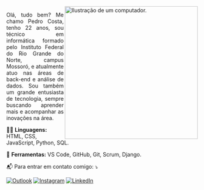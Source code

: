 <img src="https://raw.githubusercontent.com/MicaelliMedeiros/micaellimedeiros/master/image/computer-illustration.png" alt="Ilustração de um computador." min-width="350px" max-width="350px" width="350px" align="right">

<p align="justify"> 
    Olá, tudo bem? Me chamo Pedro Costa, tenho 22 anos, sou técnico em informática formado pelo Instituto Federal do Rio Grande do Norte, campus Mossoró, e atualmente atuo nas áreas de back-end e análise de dados. Sou também um grande entusiasta de tecnologia, sempre buscando aprender mais e acompanhar as inovações na área.
</p>

<p align="left">
    🧑‍💻 <b>Linguagens:</b> HTML, CSS, JavaScript, Python, SQL.
</p>

<p align="left">
    💼 <b>Ferramentas:</b> VS Code, GitHub, Git, Scrum, Django.
</p>

<p align="left">
    📬 Para entrar em contato comigo: ⤵️
</p>

<p align="left">
    <a href="mailto:pedrohdcosta@outlook.com" title="Outlook">
    <img src="https://img.shields.io/badge/-Outlook-0078D4?style=flat-square&labelColor=0078D4&logo=mail.ru&logoColor=white" alt="Outlook"/></a>
    <a href="https://www.instagram.com/_pedrocsta/" title="Instagram">
    <img src="https://img.shields.io/badge/-Instagram-E4405F?style=flat-square&labelColor=E4405F&logo=instagram&logoColor=white" alt="Instagram"/></a>
    <a href="https://www.linkedin.com/in/devpedrocsta/" title="LinkedIn">
    <img src="https://img.shields.io/badge/-Linkedin-0A66C2?style=flat-square&logo=Linkedin&logoColor=white" alt="LinkedIn"/></a>
</p>
